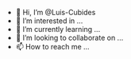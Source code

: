 - 👋 Hi, I’m @Luis-Cubides
- 👀 I’m interested in ...
- 🌱 I’m currently learning ...
- 💞️ I’m looking to collaborate on ...
- 📫 How to reach me ...

<!---
Luis-Cubides/Luis-Cubides is a ✨ special ✨ repository because its `README.md` (this file) appears on your GitHub profile.
You can click the Preview link to take a look at your changes.
--->
